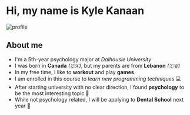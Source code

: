# Hi, my name is **Kyle Kanaan**
![profile](https://github.com/user-attachments/assets/95e04524-7bdc-4219-8e16-73b153816072)
## About me
- I'm a 5th-year psychology major at *Dalhousie University*
- I was born in __Canada__ _(🇨🇦)_, but my parents are from __Lebanon__ _(🇱🇧)_
- In my free time, I like to __workout__ and play __games__
- I am enrolled in this course to *learn new programming techniques* 💻
- After starting university with no clear direction, I found **psychology** to be the most interesting topic 🧠
- While not psychology related, I will be applying to __Dental School__ next year 🦷
